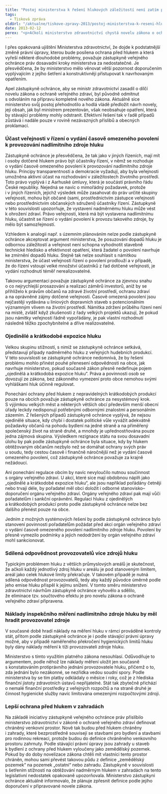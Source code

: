 ```yaml
---
title: "Postoj ministerstva k řešení hlukových záležitostí není zatím přesvědčivý"
tags:
  - Tisková zpráva
oldUrl: "/aktualne/tiskove-zpravy-2013/postoj-ministerstva-k-reseni-hlukovych-zalezitosti-neni-zatim-presvedcivy"
date: 2013-02-12
perex: "<p>Ačkoli ministerstvo zdravotnictví chystá novelu zákona o ochraně veřejného zdraví týkající se ochrany před hlukem, má zástupkyně veřejného ochránce práv pochybnosti, zda novela přinese skutečně efektivní opatření k odstranění dlouhodobých problémů.</p>"
---
```


<!-- imported from the old website -->

<p>I přes opakovaná ujištění Ministerstva zdravotnictví, že dojde k podstatnější změně právní úpravy, kterou bude posílena ochrana před hlukem a která vyřeší některé dlouhodobé problémy, považuje zástupkyně veřejného ochránce práv dosavadní kroky ministerstva za nedostatečné. Je přesvědčena, že by ministerstvo mělo věnovat větší pozornost doporučením vyplývajícím z jejího šetření a konstruktivněji přistupovat k navrhovaným opatřením. </p><p>Apel zástupkyně ochránce, aby se ministr zdravotnictví zasadil o dílčí novelu zákona o ochraně veřejného zdraví, byl původně odmítnut s odvoláním na přípravu kompletně nového zákona. Aktuálně sice ministerstvo svůj postoj přehodnotilo a hodlá vládě předložit návrh novely, její obsah, jak byl ministrem prezentován, však neobsahuje opatření, která by stávající problémy mohly odstranit. Efektivní řešení tak v řadě případů zůstává i nadále pouze v rovině nezávazných příslibů a obecných proklamací.</p><h3>Účast veřejnosti v řízení o vydání časově omezeného povolení k provozování nadlimitního zdroje hluku</h3><p>Zástupkyně ochránce je přesvědčena, že tak jako v jiných řízeních, mají mít i osoby dotčené hlukem právo být účastníky řízení, v němž se rozhoduje o vydání časově omezeného povolení k provozování nadlimitního zdroje hluku. Principy transparentnosti a demokracie vyžadují, aby byla veřejnosti umožněna aktivní účast na rozhodování v záležitostech životního prostředí. Toto právo vyplývá i z Aarhuské úmluvy, která je součástí právního řádu České republiky. Nejedná se navíc o mimořádný požadavek, protože i v jiných řízeních, jejichž výsledek může zasahovat do práv určité skupiny veřejnosti, mohou být občané (sami, prostřednictvím zástupce veřejnosti nebo prostřednictvím občanských sdružení) účastníky řízení. Zástupkyně v této souvislosti upozorňuje, že vystavení nadměrnému hluku může vést k ohrožení zdraví. Právo veřejnosti, která má být vystavena nadlimitnímu hluku, účastnit se řízení o vydání povolení k provozu takového zdroje, by mělo být samozřejmostí.</p><p>Vzhledem k analogii např. s územním plánováním nelze podle zástupkyně ochránce akceptovat argument ministerstva, že posuzování dopadů hluku je odbornou záležitostí a veřejnost není schopna vyhodnotit stavebně technické hledisko a efektivnost opatření, která žadatel o povolení navrhuje ke zmírnění dopadů hluku. Stejně tak nelze souhlasit s námitkou ministerstva, že účast veřejnosti řízení o povolení prodlouží a v případě, že do řízení vstoupí velké množství účastníků z řad dotčené veřejnosti, je vydání rozhodnutí téměř nerealizovatelné.</p><p>Takovou argumentaci považuje zástupkyně ochránce za zjevnou snahu o co nejrychlejší prosazování a realizaci záměrů investorů, aniž by se přihlíželo k právům občanů na zdravé životní prostředí, ochranu zdraví a na oprávněné zájmy dotčené veřejnosti. Časově omezená povolení jsou nejčastěji vydávána u liniových dopravních staveb s potencionálním významným vlivem na životní prostředí. Námitka zdržení průběhu řízení není na místě, zvlášť když zkušenosti z řady velkých projektů ukazují, že pokud jsou námitky veřejnosti řádně vypořádány, je pak vlastní rozhodnutí následně těžko zpochybnitelné a dříve realizovatelné. </p><h3>Ojedinělé a krátkodobé expozice hluku</h3><p>Velkou skupinu stížností, s nimiž se zástupkyně ochránce setkává, představují případy nadměrného hluku z veřejných hudebních produkcí. V této souvislosti se zástupkyně ochránce nedomnívá, že by řešení problému mohlo přinést pouhé přenesení odpovědnosti na obce, jak navrhuje ministerstvo, pokud současně zákon přesně nedefinuje pojem „ojedinělá a krátkodobá expozice hluku“. Práva a povinnosti osob se dovozují ze zákona, bez zákonného vymezení proto obce nemohou svými vyhláškami hluk účinně regulovat. </p><p>Ponechání ochrany před hlukem z nepravidelných krátkodobých produkcí pouze na obcích považuje zástupkyně ochránce za nesystémový krok. S výjimkou velkých měst a některých větších obcí především menší obecní úřady leckdy nedisponují potřebnými odbornými znalostmi a personálním zázemím. Z řešených případů zástupkyně ochránce vyplývá, že nejsou ojedinělé situace, kdy chybí i dostatek politické vůle vyvážit adekvátně požadavky občanů na pohodu bydlení na jedné straně a na přiměřený společenský život na straně druhé, a mnohdy je upřednostňována pouze jedna zájmová skupina. Výsledkem rezignace státu na svou dosavadní úlohu by pak podle zástupkyně ochránce byla situace, kdy by hlukem obtěžovaným občanům nezbylo než se domáhat ochrany svých práv u soudu, tedy cestou časově i finančně náročnější než je vydání časově omezeného povolení, což zástupkyně ochránce považuje za krajně nežádoucí.</p><p>Ani ponechání regulace obcím by navíc nevyloučilo nutnou součinnost s orgány veřejného zdraví. U akcí, které sice mají obdobnou náplň jako „ojedinělé a krátkodobé expozice hluku“, ale jsou například pořádány četněji nebo trvají déle, by pořadatel měl obci doložit i odborné stanovisko–doporučení orgánu veřejného zdraví. Orgány veřejného zdraví pak mají vůči pořadatelům i sankční oprávnění. Regulaci hluku z ojedinělých a krátkodobých produkcí proto podle zástupkyně ochránce nelze bez dalšího přenést pouze na obce.</p><p>Jedním z možných systémových řešení by podle zástupkyně ochránce bylo stanovení povinnosti pořadatelům požádat před akcí orgán veřejného zdraví o vydání časově omezeného povolení nadlimitního zdroje hluku. Povolení by přesně vymezilo podmínky a jejich nedodržení by orgán veřejného zdraví mohl sankcionovat. </p><h3>Sdílená odpovědnost provozovatelů více zdrojů hluku         </h3><p>Typickým problémem hluku z větších průmyslových areálů je skutečnost, že ačkoli každý jednotlivý zdroj hluku v areálu je pod stanoveným limitem, areál jako celek hlukové limity překračuje. V takovém případě je nutná sdílená odpovědnost provozovatelů, tedy aby každý původce úměrně podle jeho emise hluku přispěl k jejímu snížení. V tomto směru ministerstvo zdravotnictví návrhům zástupkyně ochránce vyhovělo a sdělilo, že eliminace tzv. součtového efektu je pro novelu zákona o ochraně veřejného zdraví připravena.</p><h3>Náklady inspekčního měření nadlimitního zdroje hluku by měl hradit provozovatel zdroje</h3><p>V současné době hradí náklady na měření hluku v rámci prováděné kontroly stát, přitom podle zástupkyně ochránce je i podle stávající právní úpravy možné, aby v případě naměřeného překročení hygienických limitů hluku byly dány náklady měření k tíži provozovateli zdroje hluku.   </p><p>Ministerstvo s tímto využitím platného zákona nesouhlasí. Odůvodňuje to argumentem, podle něhož lze náklady měření uložit jen současně s konstatováním protiprávního jednání provozovatele hluku, přičemž o to, zda jednání bylo nezákonné, se nezřídka vedou soudní spory. Podle ministerstva by se tím platby odkládaly o měsíce i roky, což je z hlediska finanční jistoty zdravotních ústavů nepřijatelné. Stát tak zbytečně přichází o nemalé finanční prostředky z veřejných rozpočtů a na straně druhé je činnost hygienické služby navíc limitována omezenými rozpočtovými zdroji. </p><h3>Lepší ochrana před hlukem v zahradách</h3><p>Na základě iniciativy zástupkyně veřejného ochránce práv přislíbilo ministerstvo zdravotnictví v zákoně o ochraně veřejného zdraví definovat chráněný venkovní prostor. Nově tak budou před hlukem chráněny i zahrady, které bezprostředně souvisejí se stavbami pro bydlení a stavbami pro rodinnou rekreaci, protože budou do definice chráněného venkovního prostoru zahrnuty. Podle stávající právní úpravy jsou zahrady u staveb k bydlení z ochrany před hlukem vyloučeny jako zemědělský pozemek. Pokud by do doby novelizace zákona chtěli mít vlastníci tento prostor chráněn, mohou sami převést takovou půdu z definice „zemědělský pozemek“ na pozemek „ostatní“ nebo zahradu. Zástupkyně v souvislosti s šetřením stížností na obtěžování nadměrným hlukem v zahradách na tento legislativní nedostatek opakovaně upozorňovala. Ministerstvo zástupkyni ochránce aktuálně informovalo, že plánuje zpřesnit definice podle jejího doporučení v připravované novele zákona.</p>
